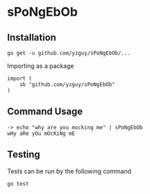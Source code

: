 # sPoNgEbOb

## Installation

`go get -u github.com/yzguy/sPoNgEbOb/...`

Importing as a package

```
import (
    sb "github.com/yzguy/sPoNgEbOb"
)
```

## Command Usage

```
-> echo "why are you mocking me" | sPoNgEbOb
wHy aRe yOu mOcKiNg mE
```

## Testing

Tests can be run by the following command

`go test`
